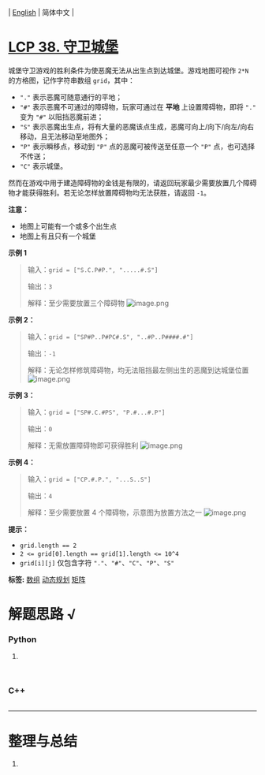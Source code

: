 | [English](README_EN.md) | 简体中文 |

# [LCP 38. 守卫城堡](https://leetcode.cn/problems/7rLGCR)
城堡守卫游戏的胜利条件为使恶魔无法从出生点到达城堡。游戏地图可视作 `2*N` 的方格图，记作字符串数组 `grid`，其中：
- `"."` 表示恶魔可随意通行的平地；
- `"#"` 表示恶魔不可通过的障碍物，玩家可通过在 **平地** 上设置障碍物，即将  `"."` 变为 `"#"` 以阻挡恶魔前进；
- `"S"` 表示恶魔出生点，将有大量的恶魔该点生成，恶魔可向上/向下/向左/向右移动，且无法移动至地图外；
- `"P"` 表示瞬移点，移动到 `"P"` 点的恶魔可被传送至任意一个 `"P"` 点，也可选择不传送；
- `"C"` 表示城堡。

然而在游戏中用于建造障碍物的金钱是有限的，请返回玩家最少需要放置几个障碍物才能获得胜利。若无论怎样放置障碍物均无法获胜，请返回 `-1`。

**注意：**
- 地图上可能有一个或多个出生点
- 地图上有且只有一个城堡

**示例 1**
>输入：`grid = ["S.C.P#P.", ".....#.S"]`
>
>输出：`3`
>
>解释：至少需要放置三个障碍物
![image.png](https://pic.leetcode-cn.com/1614828255-uuNdNJ-image.png)


**示例 2：**
>输入：`grid = ["SP#P..P#PC#.S", "..#P..P####.#"]`
>
>输出：`-1`
>
>解释：无论怎样修筑障碍物，均无法阻挡最左侧出生的恶魔到达城堡位置
![image.png](https://pic.leetcode-cn.com/1614828208-oFlpVs-image.png)

**示例 3：**
>输入：`grid = ["SP#.C.#PS", "P.#...#.P"]`
>
>输出：`0`
>
>解释：无需放置障碍物即可获得胜利
![image.png](https://pic.leetcode-cn.com/1614828242-oveClu-image.png)

**示例 4：**
>输入：`grid = ["CP.#.P.", "...S..S"]`
>
>输出：`4`
>
>解释：至少需要放置 4 个障碍物，示意图为放置方法之一
![image.png](https://pic.leetcode-cn.com/1614828218-sIAYkb-image.png)


**提示：**
- `grid.length == 2`
- `2 <= grid[0].length == grid[1].length <= 10^4`
- `grid[i][j]` 仅包含字符 `"."`、`"#"`、`"C"`、`"P"`、`"S"`

**标签:**  [数组](https://leetcode.cn/tag/array) [动态规划](https://leetcode.cn/tag/dynamic-programming) [矩阵](https://leetcode.cn/tag/matrix) 
# 解题思路 √

### Python

1. 

```python

```


```python

```

### C++

```cpp

```

---



# 整理与总结

1. 